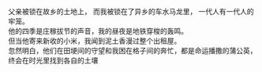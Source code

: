 父亲被锁在故乡的土地上，
而我被锁在了异乡的车水马龙里，
一代人有一代人的牢笼。  
他的四季是庄稼拔节的声音，我的昼夜是地铁穿梭的轰鸣。  
但当他寄来新收的小米，我闻到泥土香漫过整个出租屋。  
忽然明白，他们在田埂间的守望和我困在格子间的奔忙，都是命运播撒的蒲公英，终会在时光里找到各自的土壤